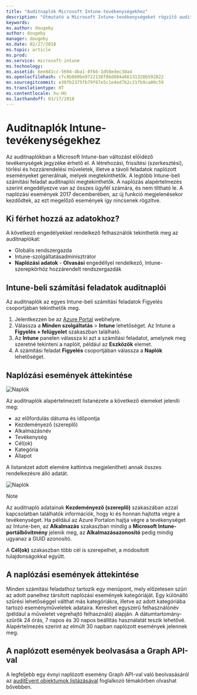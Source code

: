```yaml
---
title: "Auditnaplók Microsoft Intune-tevékenységekhez"
description: "Útmutató a Microsoft Intune-tevékenységeket rögzítő auditnaplók áttekintéséhez."
keywords: 
ms.author: dougeby
author: dougeby
manager: dougeby
ms.date: 02/27/2018
ms.topic: article
ms.prod: 
ms.service: microsoft-intune
ms.technology: 
ms.assetid: 6ee841cc-5694-4ba1-8f66-1d58edec30a4
ms.openlocfilehash: c7c8b860be9722138f8bd804a66131328b592022
ms.sourcegitcommit: e30fb2375fb79f67e5c1e4ed7b2c21fb9ca80c59
ms.translationtype: HT
ms.contentlocale: hu-HU
ms.lasthandoff: 03/17/2018
---
```

# <a name="audit-logs-for-intune-activities"></a>Auditnaplók Intune-tevékenységekhez
Az auditnaplókban a Microsoft Intune-ban változást előidéző tevékenységek jegyzéke érhető el. A létrehozási, frissítési (szerkesztési), törlési és hozzárendelési műveletek, illetve a távoli feladatok naplózott eseményeket generálnak, melyek megtekinthetők. A legtöbb Intune-beli számítási feladat auditnaplói megtekinthetők. A naplózás alapértelmezés szerint engedélyezve van az összes ügyfél számára, és nem tiltható le. A naplózási események 2017 decemberében, az új funkció megjelenésekor kezdődtek, az ezt megelőző események így nincsenek rögzítve.

## <a name="who-can-access-the-data"></a>Ki férhet hozzá az adatokhoz?
A következő engedélyekkel rendelkező felhasználók tekinthetik meg az auditnaplókat:
- Globális rendszergazda
- Intune-szolgáltatásadminisztrátor
- **Naplózási adatok** - **Olvasási** engedéllyel rendelkező, Intune-szerepkörhöz hozzárendelt rendszergazdák

## <a name="audit-logs-for-intune-workloads"></a>Intune-beli számítási feladatok auditnaplói
Az auditnaplók az egyes Intune-beli számítási feladatok Figyelés csoportjában tekinthetők meg.  
1. Jelentkezzen be az [Azure Portal](https://portal.azure.com) webhelyre.
2. Válassza a **Minden szolgáltatás** > **Intune** lehetőséget. Az Intune a **Figyelés + felügyelet** szakaszban található.
3. Az **Intune** panelen válassza ki azt a számítási feladatot, amelynek meg szeretné tekinteni a naplóit, például az **Eszközök** elemet.
4. A számítási feladat **Figyelés** csoportjában válassza a **Naplók** lehetőséget.

## <a name="review-audit-events"></a>Naplózási események áttekintése
![Naplók](./media/monitor-audit-logs.png "Naplók")

Az auditnaplók alapértelmezett listanézete a következő elemeket jeleníti meg:    

- az előfordulás dátuma és időpontja
- Kezdeményező (szereplő)
- Alkalmazásnév
- Tevékenység
- Cél(ok)
- Kategória
- Állapot

A listanézet adott elemére kattintva megjelenítheti annak összes rendelkezésre álló adatát.

![Naplók](./media/monitor-audit-log-detail.png "Naplók")

> [!Note]    
> Az auditnapló adatainak **Kezdeményező (szereplő)** szakaszában azzal kapcsolatban találhatók információk, hogy ki és honnan hajtotta végre a tevékenységet. Ha például az Azure Portalon hajtja végre a tevékenységet az Intune-ben, az **Alkalmazás** szakaszban mindig a **Microsoft Intune-portálbővítmény** jelenik meg, az **Alkalmazásazonosító** pedig mindig ugyanaz a GUID azonosító. 
>    
> A **Cél(ok)** szakaszban több cél is szerepelhet, a módosított tulajdonságokkal együtt.  


## <a name="filter-audit-events"></a>A naplózási események áttekintése
Minden számítási feladathoz tartozik egy menüpont, mely előzetesen szűri az adott panelhez társított naplózási események kategóriáját. Egy különálló szűrési lehetőséggel válthat más kategóriákra, illetve az adott kategóriába tartozó eseményműveletek adataira. Kereshet egyszerű felhasználónév (például a műveletet végrehajtó felhasználó) alapján. A dátumtartomány-szűrők 24 órás, 7 napos és 30 napos beállítás használatát teszik lehetővé. Alapértelmezés szerint az elmúlt 30 napban naplózott események jelennek meg.

## <a name="use-graph-api-to-retrieve-audit-events"></a>A naplózott események beolvasása a Graph API-val
A legfeljebb egy évnyi naplózott esemény Graph API-val való beolvasásáról az [auditEvent objektumok listázásával](https://developer.microsoft.com/en-us/graph/docs/api-reference/beta/api/intune_auditing_auditevent_list) foglalkozó témakörben olvashat bővebben.